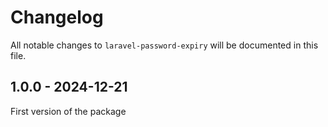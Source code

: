 # Changelog

All notable changes to `laravel-password-expiry` will be documented in this file.

## 1.0.0 - 2024-12-21

First version of the package
